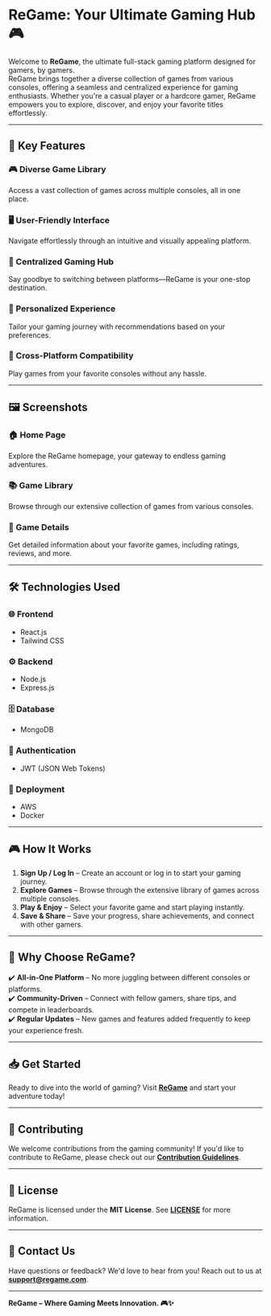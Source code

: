 # ReGame: Your Ultimate Gaming Hub 🎮  

Welcome to **ReGame**, the ultimate full-stack gaming platform designed for gamers, by gamers.  
ReGame brings together a diverse collection of games from various consoles, offering a seamless and centralized experience for gaming enthusiasts. Whether you're a casual player or a hardcore gamer, ReGame empowers you to explore, discover, and enjoy your favorite titles effortlessly.  

---

## 🚀 Key Features  

### 🎮 Diverse Game Library  
Access a vast collection of games across multiple consoles, all in one place.  

### 🖥️ User-Friendly Interface  
Navigate effortlessly through an intuitive and visually appealing platform.  

### 🔗 Centralized Gaming Hub  
Say goodbye to switching between platforms—ReGame is your one-stop destination.  

### 🎯 Personalized Experience  
Tailor your gaming journey with recommendations based on your preferences.  

### 🔄 Cross-Platform Compatibility  
Play games from your favorite consoles without any hassle.  

---

## 🖼️ Screenshots  

### 🏠 Home Page  
Explore the ReGame homepage, your gateway to endless gaming adventures.  

### 📚 Game Library  
Browse through our extensive collection of games from various consoles.  

### 📝 Game Details  
Get detailed information about your favorite games, including ratings, reviews, and more.  

---

## 🛠️ Technologies Used  

### 🌐 Frontend  
- React.js  
- Tailwind CSS  

### ⚙️ Backend  
- Node.js  
- Express.js  

### 🗄️ Database  
- MongoDB  

### 🔐 Authentication  
- JWT (JSON Web Tokens)  

### 🚀 Deployment  
- AWS  
- Docker  

---

## 🎮 How It Works  

1. **Sign Up / Log In** – Create an account or log in to start your gaming journey.  
2. **Explore Games** – Browse through the extensive library of games across multiple consoles.  
3. **Play & Enjoy** – Select your favorite game and start playing instantly.  
4. **Save & Share** – Save your progress, share achievements, and connect with other gamers.  

---

## 🌟 Why Choose ReGame?  

✔️ **All-in-One Platform** – No more juggling between different consoles or platforms.  
✔️ **Community-Driven** – Connect with fellow gamers, share tips, and compete in leaderboards.  
✔️ **Regular Updates** – New games and features added frequently to keep your experience fresh.  

---

## 📥 Get Started  

Ready to dive into the world of gaming? Visit **[ReGame](#)** and start your adventure today!  

---

## 🙌 Contributing  

We welcome contributions from the gaming community! If you'd like to contribute to ReGame, please check out our **[Contribution Guidelines](#)**.  

---

## 📄 License  

ReGame is licensed under the **MIT License**. See **[LICENSE](#)** for more information.  

---

## 📧 Contact Us  

Have questions or feedback? We'd love to hear from you! Reach out to us at **support@regame.com**.  

---

**ReGame – Where Gaming Meets Innovation. 🎮✨**
